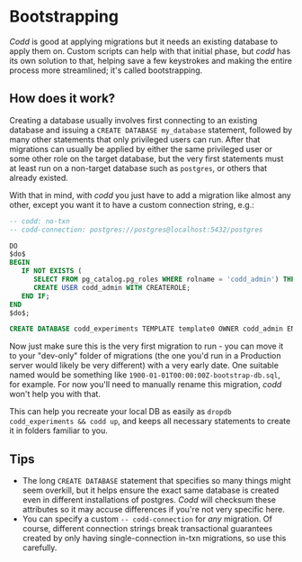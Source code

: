 # Bootstrapping

_Codd_ is good at applying migrations but it needs an existing database to apply them on.
Custom scripts can help with that initial phase, but _codd_ has its own solution to that, helping save
a few keystrokes and making the entire process more streamlined; it's called bootstrapping.

## How does it work?

Creating a database usually involves first connecting to an existing database and issuing a `CREATE DATABASE my_database` statement, followed by many other statements that only privileged users can run.
After that migrations can usually be applied by either the same privileged user or some other role on the target database, but the very first statements must at least run on a non-target database such as `postgres`, or others that already existed.

With that in mind, with _codd_ you just have to add a migration like almost any other, except you want it to have a custom connection string, e.g.:


````sql
-- codd: no-txn
-- codd-connection: postgres://postgres@localhost:5432/postgres

DO
$do$
BEGIN
   IF NOT EXISTS (
      SELECT FROM pg_catalog.pg_roles WHERE rolname = 'codd_admin') THEN
      CREATE USER codd_admin WITH CREATEROLE;
   END IF;
END
$do$;

CREATE DATABASE codd_experiments TEMPLATE template0 OWNER codd_admin ENCODING UTF8 LC_COLLATE "en_GB.UTF8" LC_CTYPE "en_GB.UTF8";
````

Now just make sure this is the very first migration to run - you can move it to your "dev-only" folder of migrations (the one you'd run in a Production server would likely be very different) with a very early date. One suitable named would be something like `1900-01-01T00:00:00Z-bootstrap-db.sql`, for example. For now you'll need to manually rename this migration, _codd_ won't help you with that.

This can help you recreate your local DB as easily as `dropdb codd_experiments && codd up`, and keeps all necessary statements to create it in folders familiar to you.

## Tips
- The long `CREATE DATABASE` statement that specifies so many things might seem overkill, but it helps ensure the exact same database is created even in different installations of postgres. _Codd_ will checksum these attributes so it may accuse differences if you're not very specific here.
- You can specify a custom `-- codd-connection` for _any_ migration. Of course, different connection strings break transactional guarantees created by only having single-connection in-txn migrations, so use this carefully.